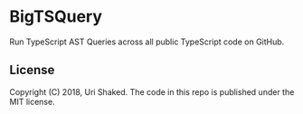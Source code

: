 # BigTSQuery

Run TypeScript AST Queries across all public TypeScript code on GitHub.

## License

Copyright (C) 2018, Uri Shaked. The code in this repo is published under the MIT license.
